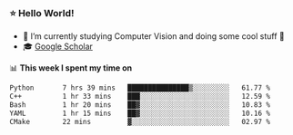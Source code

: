 ### ⭐️ Hello World!

<!--
**hologerry/hologerry** is a ✨ _special_ ✨ repository because its `README.md` (this file) appears on your GitHub profile.

Here are some ideas to get you started:

- 🔭 I’m currently working and studying on Computer Vision
- 🌱 I’m currently learning at Peking University
- 💬 Ask me about 
- 📫 How to reach me: E-mail
- 😄 Pronouns: he/his
- ⚡ Fun fact: Music is the Power
-->


- 🔭 I’m currently studying Computer Vision and doing some cool stuff 🤖
- 🎓 [Google Scholar](https://scholar.google.com/citations?user=3ykqW9wAAAAJ&hl=en)


📊 **This week I spent my time on**

<!--START_SECTION:waka-->

```txt
Python       7 hrs 39 mins   ███████████████▒░░░░░░░░░   61.77 %
C++          1 hr 33 mins    ███░░░░░░░░░░░░░░░░░░░░░░   12.59 %
Bash         1 hr 20 mins    ██▓░░░░░░░░░░░░░░░░░░░░░░   10.83 %
YAML         1 hr 15 mins    ██▓░░░░░░░░░░░░░░░░░░░░░░   10.16 %
CMake        22 mins         ▓░░░░░░░░░░░░░░░░░░░░░░░░   02.97 %
```

<!--END_SECTION:waka-->

